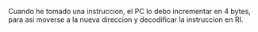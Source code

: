 Cuando he tomado una instruccion, el PC lo debo incrementar en 4 bytes, para asi moverse a la nueva direccion  y decodificar la instruccion en RI.

